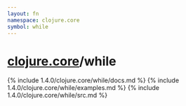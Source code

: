 ```yaml
---
layout: fn
namespace: clojure.core
symbol: while
---
```


# [clojure.core](../)/while

{% include 1.4.0/clojure.core/while/docs.md %}
{% include 1.4.0/clojure.core/while/examples.md %}
{% include 1.4.0/clojure.core/while/src.md %}

